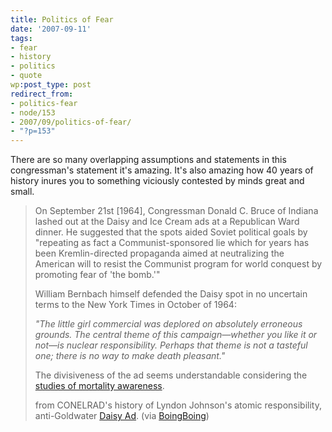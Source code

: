 ```yaml
---
title: Politics of Fear
date: '2007-09-11'
tags:
- fear
- history
- politics
- quote
wp:post_type: post
redirect_from:
- politics-fear
- node/153
- 2007/09/politics-of-fear/
- "?p=153"
---
```


There are so many overlapping assumptions and statements in this congressman's statement it's amazing. It's also amazing how 40 years of history inures you to something viciously contested by minds great and small.

> On September 21st [1964], Congressman Donald C. Bruce of Indiana lashed out at the Daisy and Ice Cream ads at a Republican Ward dinner. He suggested that the spots aided Soviet political goals by "repeating as fact a Communist-sponsored lie which for years has been Kremlin-directed propaganda aimed at neutralizing the American will to resist the Communist program for world conquest by promoting fear of 'the bomb.'"
>
>
>
> William Bernbach himself defended the Daisy spot in no uncertain terms to the New York Times in October of 1964:
>
> _"The little girl commercial was deplored on absolutely erroneous grounds. The central theme of this campaign—whether you like it or not—is nuclear responsibility. Perhaps that theme is not a tasteful one; there is no way to make death pleasant."_
>
>
>
> The divisiveness of the ad seems understandable considering the [studies of mortality awareness](http://island94.org/node/148").
>
> from CONELRAD's history of Lyndon Johnson's atomic responsibility, anti-Goldwater [Daisy Ad](http://www.conelrad.com/daisy/daisy3.php). (via [BoingBoing](http://www.boingboing.net/2007/09/11/history-of-the-infam.html))

